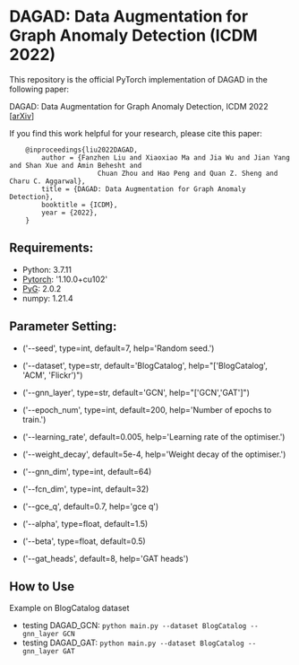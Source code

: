 # DAGAD: Data Augmentation for Graph Anomaly Detection (ICDM 2022)

This repository is the official PyTorch implementation of DAGAD in the following paper:

DAGAD: Data Augmentation for Graph Anomaly Detection, ICDM 2022 [[arXiv](https://arxiv.org/pdf/2210.09766.pdf)]

If you find this work helpful for your research, please cite this paper:

        @inproceedings{liu2022DAGAD, 
    	    author = {Fanzhen Liu and Xiaoxiao Ma and Jia Wu and Jian Yang and Shan Xue and Amin Behesht and 
                          Chuan Zhou and Hao Peng and Quan Z. Sheng and Charu C. Aggarwal},
    	    title = {DAGAD: Data Augmentation for Graph Anomaly Detection},
    	    booktitle = {ICDM},
    	    year = {2022},
        }

## Requirements:
- Python: 3.7.11
- [Pytorch](https://pytorch.org/): '1.10.0+cu102'
- [PyG](https://pytorch-geometric.readthedocs.io/en/latest/): 2.0.2
- numpy: 1.21.4

## Parameter Setting:
-   ('--seed', type=int, default=7, help='Random seed.')
-    ('--dataset', type=str, default='BlogCatalog', help="['BlogCatalog', 'ACM', 'Flickr')")
-    ('--gnn_layer', type=str, default='GCN', help="['GCN','GAT']")
-    ('--epoch_num', type=int, default=200, help='Number of epochs to train.')
-    ('--learning_rate', default=0.005, help='Learning rate of the optimiser.')
-    ('--weight_decay', default=5e-4, help='Weight decay of the optimiser.')
    
-    ('--gnn_dim', type=int, default=64)
-    ('--fcn_dim', type=int, default=32)
-    ('--gce_q', default=0.7, help='gce q')
-    ('--alpha', type=float, default=1.5)
-    ('--beta', type=float, default=0.5)
-    ('--gat_heads', default=8, help='GAT heads')

## How to Use
Example on BlogCatalog dataset
- testing DAGAD_GCN: `python main.py --dataset BlogCatalog --gnn_layer GCN`
- testing DAGAD_GAT: `python main.py --dataset BlogCatalog --gnn_layer GAT` 


